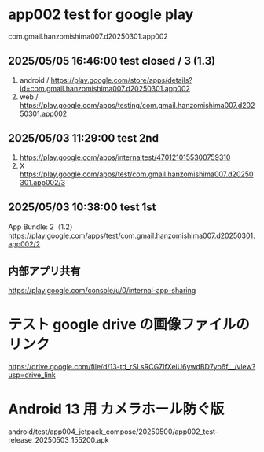 # app002 test for google play

com.gmail.hanzomishima007.d20250301.app002

## 2025/05/05 16:46:00 test closed / 3 (1.3)

1. android / https://play.google.com/store/apps/details?id=com.gmail.hanzomishima007.d20250301.app002
2. web / https://play.google.com/apps/testing/com.gmail.hanzomishima007.d20250301.app002

## 2025/05/03 11:29:00 test 2nd

1. https://play.google.com/apps/internaltest/4701210155300759310
1. X https://play.google.com/apps/test/com.gmail.hanzomishima007.d20250301.app002/3

## 2025/05/03 10:38:00 test 1st

App Bundle: 2（1.2）
https://play.google.com/apps/test/com.gmail.hanzomishima007.d20250301.app002/2

## 内部アプリ共有

https://play.google.com/console/u/0/internal-app-sharing

# テスト google drive の画像ファイルのリンク

https://drive.google.com/file/d/13-td_rSLsRCG7IfXeiU6ywdBD7yo6f__/view?usp=drive_link

# Android 13 用 カメラホール防ぐ版

android/test/app004_jetpack_compose/20250500/app002_test-release_20250503_155200.apk

